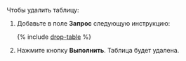 Чтобы удалить таблицу:
1. Добавьте в поле **Запрос** следующую инструкцию:

    {% include [drop-table](queries/drop-table.md) %}
    
1. Нажмите кнопку **Выполнить**.
Таблица будет удалена.